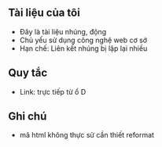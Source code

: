 ## Tài liệu của tôi

- Đây là tài liệu nhúng, động
- Chủ yếu sử dụng công nghệ web cơ sở
- Hạn chế: Liên kết nhúng bị lặp lại nhiều

## Quy tắc

- Link: trực tiếp từ ổ D

## Ghi chú

- mã html không thực sử cần thiết reformat